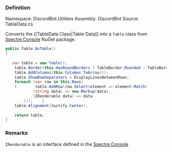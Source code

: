 ### Definition

Namespace: DiscordBot.Utilities
Assembly: DiscordBot
Source: TableData.cs

Converts the [[TableData Class|Table Data]] into a `Table` class from [Spectre.Console](www.nuget.org/packages/Spectre.Console) NuGet package.

```cs
public Table AsTable()  
{  
  
   var table = new Table();  
    table.Border(this.HasRoundBorders ? TableBorder.Rounded : TableBorder.Square);  
    table.AddColumns(this.Columns.ToArray());  
    table.ShowRowSeparators = DisplayLinesBetweenRows;  
    foreach (var row in this.Rows)  
    {        table.AddRow(row.Select(element => element.Match(  
            (string data) => new Markup(data),  
            (IRenderable data) => data  
        )));    }  
    table.Alignment(Justify.Center);  
  
    return table;  
}
```

### Remarks
`IRenderable` is an interface defined in the [Spectre.Console](https://www.nuget.org/packages/Spectre.Console)
